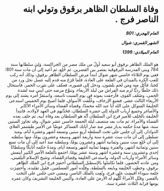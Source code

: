 <h1 dir="rtl">وفاة السلطان الظاهر برقوق وتولي ابنه الناصر فرج  .</h1>

<h5 dir="rtl">العام الهجري:  801

الشهر القمري: شوال

العام الميلادي: 1399</h5>

<p dir="rtl">هو الملك الظاهر برقوق أبو سعيد أولُ من ملك مصر من الجراكسة، وَلِيَ سلطانها سنة 784 وبنى المدرسة البرقوقية بمصر بين القصرين. ثم خُلِع، ثم أعيد إلى أن مات سنة 801؛ ففي يوم الثلاثاء خامس شهر شوال ابتدأ مرض السلطان الظاهر برقوق، وذلك أنه ركب للعب الكرة بالميدان في القلعة على العادة، فلما فَرَغ منه قدم إليه عسل نحل ورد من كختا، فأكل منه ومن لحم بلشون، ودخل إلى قصوره، فعكف على شرب الخمر، فاستحال ذلك خلطًا رديًّا لزم منه الفراش من ليلة الأربعاء، وتنوَّع مرضه حتى أُيس منه لشدة الحمى، وضَعْف القوى، فأرجفت بموته في يوم السبت تاسعه، واستمَرَّ أمره يشتد إلى يوم الأربعاء الثالث عشر، فشنع الإرجاف، وغُلِّقت الأسواق، فلما أصبح يوم الخميس استدعى الخليفةُ المتوكل على الله أبا عبد الله محمدًا، وقضاة القضاة وسائر الأمراء الأكابر والأصاغر وجميع أرباب الدولة إلى حضرة السلطان، فحَدَّثهم في العهد لأولاده، فابتدأ الخليفة بالحَلِف للأمير فرج ابن السلطان أنَّه هو السلطان بعد وفاة أبيه، ثم حلف بعده القضاة والأمراء، ثم مات بعد منتصف ليلة الجمعة خامس عشر شوال، وقد تجاوز الستين سنة، منها مدةُ حكمه بديار مصر منذ صار أتابك العساكر عوضًا عن الأمير طشتمر العلاي الدوادار، إلى أن جلس على تخت السلطة أربع سنين وتسعة أشهر وعشرة أيام، ومنذ تسلطن إلى أن مات ست عشرة سنة وأربعة أشهر وسبعة وعشرون يومًا، منها سلطته إلى أن خُلِع ست سنين وثمانية أشهر وعشرون يومًا، وسلطته منذ أعيد إلى أن مات تسع سنين وثمانية أشهر، والفترة بينهما ثمانية أشهر وتسعة أيام، ومدةُ حكمه أتابكًا وسلطانًا إحدى وعشرون سنة وعشرة أشهر وستة عشر يومًا، اجتمع بالقلعة الأمير الكبير أيتمش وسائر الأمراء وأرباب الدولة، واستدعى الخليفة وقضاة القضاة، وشيخ الإسلام البلقيني، ومن عادته الحضور، فلما تكاملوا بالإسطبل السلطاني أُحضِرَ فرج ابن الملك الظاهر برقوق، وخطب الخليفة وبايعه بالسلطة، وقلَّده أمور المسلمين، فقَبِل تقليده، وأُحضِرَت خِلعة سوداء أُفيضت على فرج، ونُعِت بالملك الناصر، ومضى حتى جلس على التخت بالقصر، وقبَّل الأمراءُ كُلُّهم له الأرضَ على العادة، وألبس الخليفة التشريفَ وكان عمره يومها قرابة الثلاث عشرة سنة.</p></br>

